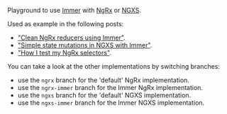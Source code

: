 Playground to use [Immer][immer] with [NgRx][ngrx] or [NGXS][ngxs].

Used as example in the following posts:

* ["Clean NgRx reducers using Immer"][ngrx-medium].
* ["Simple state mutations in NGXS with Immer"][ngxs-medium].
* ["How I test my NgRx selectors"][testing-selectors].

You can take a look at the other implementations by switching branches:

* use the `ngrx` branch for the 'default' NgRx implementation.
* use the `ngrx-immer` branch for the Immer NgRx implementation.
* use the `ngxs` branch for the 'default' NGXS implementation.
* use the `ngxs-immer` branch for the Immer NGXS implementation.

[ngrx-medium]: https://blog.angularindepth.com/clean-ngrx-reducers-using-immer-7fe4a0d43508
[ngrx]: https://github.com/ngrx/platform
[ngxs-medium]: https://blog.angularindepth.com/simple-state-mutations-in-ngxs-with-immer-48b908874a5e
[ngxs]: https://github.com/ngxs/store
[immer]: https://github.com/mweststrate/immer
[testing-selectors]: https://blog.angularindepth.com/how-i-test-my-ngrx-selectors-c50b1dc556bc
